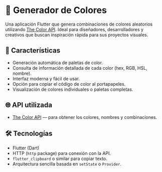 # 🎨 Generador de Colores

Una aplicación Flutter que genera combinaciones de colores aleatorios utilizando [The Color API](https://www.thecolorapi.com). Ideal para diseñadores, desarrolladores y creativos que buscan inspiración rápida para sus proyectos visuales.

## 🚀 Características

- Generación automática de paletas de color.
- Consulta de información detallada de cada color (hex, RGB, HSL, nombre).
- Interfaz moderna y fácil de usar.
- Opción para copiar el código de color al portapapeles.
- Visualización de colores individuales o paletas completas.

## 🌐 API utilizada

- [The Color API](https://www.thecolorapi.com) — para obtener los colores, nombres y combinaciones.

## 🛠️ Tecnologías

- Flutter (Dart)
- HTTP (`http` package) para conexión con la API.
- `flutter_clipboard` o similar para copiar texto.
- Arquitectura sencilla basada en `setState` o `Provider`.

